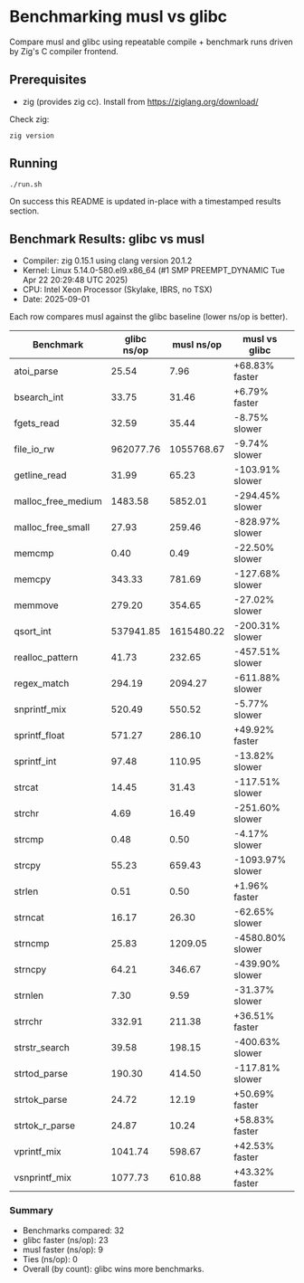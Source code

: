 # Benchmarking musl vs glibc

Compare musl and glibc using repeatable compile + benchmark runs driven by Zig's C compiler frontend.

## Prerequisites

- zig (provides zig cc). Install from https://ziglang.org/download/

Check zig:

```
zig version
```

## Running

```
./run.sh
```

On success this README is updated in-place with a timestamped results section.

## Benchmark Results: glibc vs musl

- Compiler: zig 0.15.1 using clang version 20.1.2
- Kernel: Linux 5.14.0-580.el9.x86_64 (#1 SMP PREEMPT_DYNAMIC Tue Apr 22 20:29:48 UTC 2025)
- CPU: Intel Xeon Processor (Skylake, IBRS, no TSX)
- Date: 2025-09-01

Each row compares musl against the glibc baseline (lower ns/op is better).

| Benchmark          | glibc ns/op | musl ns/op | musl vs glibc    | Winner |
| ------------------ | ----------- | ---------- | ---------------- | ------ |
| atoi_parse         | 25.54       | 7.96       | +68.83% faster   | musl   |
| bsearch_int        | 33.75       | 31.46      | +6.79% faster    | musl   |
| fgets_read         | 32.59       | 35.44      | -8.75% slower    | glibc  |
| file_io_rw         | 962077.76   | 1055768.67 | -9.74% slower    | glibc  |
| getline_read       | 31.99       | 65.23      | -103.91% slower  | glibc  |
| malloc_free_medium | 1483.58     | 5852.01    | -294.45% slower  | glibc  |
| malloc_free_small  | 27.93       | 259.46     | -828.97% slower  | glibc  |
| memcmp             | 0.40        | 0.49       | -22.50% slower   | glibc  |
| memcpy             | 343.33      | 781.69     | -127.68% slower  | glibc  |
| memmove            | 279.20      | 354.65     | -27.02% slower   | glibc  |
| qsort_int          | 537941.85   | 1615480.22 | -200.31% slower  | glibc  |
| realloc_pattern    | 41.73       | 232.65     | -457.51% slower  | glibc  |
| regex_match        | 294.19      | 2094.27    | -611.88% slower  | glibc  |
| snprintf_mix       | 520.49      | 550.52     | -5.77% slower    | glibc  |
| sprintf_float      | 571.27      | 286.10     | +49.92% faster   | musl   |
| sprintf_int        | 97.48       | 110.95     | -13.82% slower   | glibc  |
| strcat             | 14.45       | 31.43      | -117.51% slower  | glibc  |
| strchr             | 4.69        | 16.49      | -251.60% slower  | glibc  |
| strcmp             | 0.48        | 0.50       | -4.17% slower    | glibc  |
| strcpy             | 55.23       | 659.43     | -1093.97% slower | glibc  |
| strlen             | 0.51        | 0.50       | +1.96% faster    | musl   |
| strncat            | 16.17       | 26.30      | -62.65% slower   | glibc  |
| strncmp            | 25.83       | 1209.05    | -4580.80% slower | glibc  |
| strncpy            | 64.21       | 346.67     | -439.90% slower  | glibc  |
| strnlen            | 7.30        | 9.59       | -31.37% slower   | glibc  |
| strrchr            | 332.91      | 211.38     | +36.51% faster   | musl   |
| strstr_search      | 39.58       | 198.15     | -400.63% slower  | glibc  |
| strtod_parse       | 190.30      | 414.50     | -117.81% slower  | glibc  |
| strtok_parse       | 24.72       | 12.19      | +50.69% faster   | musl   |
| strtok_r_parse     | 24.87       | 10.24      | +58.83% faster   | musl   |
| vprintf_mix        | 1041.74     | 598.67     | +42.53% faster   | musl   |
| vsnprintf_mix      | 1077.73     | 610.88     | +43.32% faster   | musl   |

### Summary

- Benchmarks compared: 32
- glibc faster (ns/op): 23
- musl faster (ns/op): 9
- Ties (ns/op): 0
- Overall (by count): glibc wins more benchmarks.
